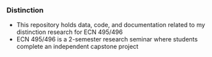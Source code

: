 ### Distinction
- This repository holds data, code, and documentation related to my distinction research for ECN 495/496
- ECN 495/496 is a 2-semester research seminar where students complete an independent capstone project
